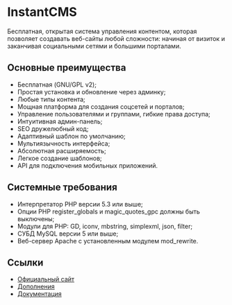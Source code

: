 # InstantCMS

Бесплатная, открытая система управления контентом, которая позволяет создавать веб-сайты любой сложности: начиная от визиток и заканчивая социальными сетями и большими порталами.

## Основные преимущества

* Бесплатная (GNU/GPL v2);
* Простая установка и обновление через админку;
* Любые типы контента;
* Мощная платформа для создания соцсетей и порталов;
* Управление пользователями и группами, гибкие права доступа;
* Интуитивная админ-панель;
* SEO дружелюбный код;
* Адаптивный шаблон по умолчанию;
* Мультиязычность интерфейса;
* Абсолютная расширяемость;
* Легкое создание шаблонов;
* API для подключения мобильных приложений.

## Cистемные требования ##
* Интерпретатор PHP версии 5.3 или выше;
* Опции PHP register_globals и magic_quotes_gpc должны быть выключены;
* Модули для PHP: GD, iconv, mbstring, simplexml, json, filter;
* СУБД MySQL версии 5 или выше;
* Веб-сервер Apache с установленным модулем mod_rewrite.

## Ссылки

* [Официальный сайт](http://www.instantcms.ru/)
* [Дополнения](http://addons.instantcms.ru/)
* [Документация](http://docs.instantcms.ru/)
